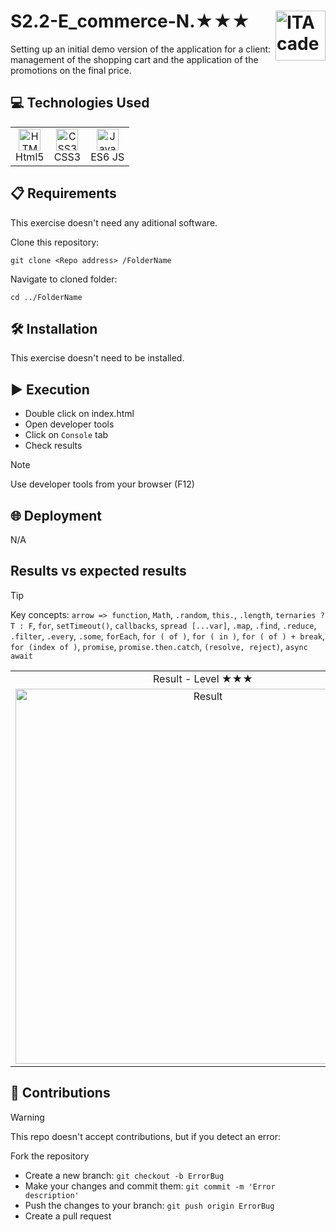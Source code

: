 # S2.2-E_commerce-N.★★★ <a href="https://github.com/LLuisPP/ITA_FrontEnd"> <img width="80" align="right" alt="ITAcademy" src="https://github.com/user-attachments/assets/1ecb00ab-82bd-4c76-9fe4-8ab273b8cc3e"></a>
Setting up an initial demo version of the application for a client: management of the shopping cart and the application of the promotions on the final price.

<h2>💻 Technologies Used</h2>

<div align="center">
<table>
  <tr align="center">
      <td align="center">
        <a href="#"><img src="https://cdn.jsdelivr.net/gh/devicons/devicon@latest/icons/html5/html5-original.svg" alt="HTML5" width="35" height="35"/></a><br>Html5
      </td>
      <td>
        <a href="#"><img src="https://cdn.jsdelivr.net/gh/devicons/devicon@latest/icons/css3/css3-original.svg" alt="CSS3" width="35" height="35"/></a><br>CSS3
      </td>
      <td>
        <a href="#"><img src="https://cdn.jsdelivr.net/gh/devicons/devicon@latest/icons/javascript/javascript-original.svg" alt="Javascript" width="35" height="35"/></a><br>ES6 JS
      </td>
  </tr>
</table>

</div>

<h2>📋 Requirements</h2>

This exercise doesn't need any aditional software.

<div align="left">

Clone this repository:
  
`````
git clone <Repo address> /FolderName
`````

Navigate to cloned folder:

`````
cd ../FolderName
`````
</div>

<h2>🛠️ Installation</h2>

This exercise doesn't need to be installed.

<h2>▶️ Execution</h2>

- Double click on index.html
- Open developer tools
- Click on `Console` tab
- Check results

> [!NOTE]
> Use developer tools from your browser (F12)

<h2>🌐 Deployment</h2>

<div align="left">
N/A
</div>

<h2>Results vs expected results</h2>

> [!Tip]
> Key concepts: `arrow => function`, `Math`, `.random`, `this.`, `.length`, `ternaries ? T : F`, `for`, `setTimeout()`, `callbacks`, `spread [...var]`, `.map`, `.find`, `.reduce`, `.filter`, `.every`, `.some`, `forEach`, `for ( of )`, `for ( in )`,  `for ( of ) + break`, `for (index of )`, `promise`, `promise.then.catch`, `(resolve, reject)`, `async await`

<div align="center">
<table>
  <tr>
    <td align="center">
      Result - Level ★★★
    </td>
  </tr>
  <tr>
    <td align="center">
      <a href="#"><img src="" alt="Result" width="600" /></a>
    </td>
  </tr>
</table>
</div>

<h2>🤝 Contributions</h2>

> [!WARNING]
> This repo doesn't accept contributions, but if you detect an error:
 
Fork the repository  
- Create a new branch: `git checkout -b ErrorBug`
- Make your changes and commit them: `git commit -m 'Error description'`
- Push the changes to your branch: `git push origin ErrorBug`
- Create a pull request
